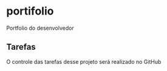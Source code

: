# portifolio
Portfolio do desenvolvedor
## Tarefas

O controle das tarefas desse projeto será realizado no GitHub
